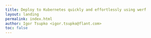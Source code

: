 ```yaml
---
title: Deploy to Kubernetes quickly and effortlessly using werf
layout: landing
permalink: index.html
author: Igor Tsupko <igor.tsupko@flant.com>
toc: false
---
```

